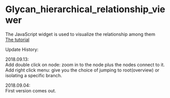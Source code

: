 # Glycan_hierarchical_relationship_viewer
The JavaScript widget is used to visualize the relationship among them
<br><a href="index.html">The tutorial</a><br>

Update History:

2018.09.13:<br>
Add double click on node: zoom in to the node plus the nodes connect to it.<br>
Add right click menu: give you the choice of jumping to root(overview) or isolating a specific branch.<br>

2018.09.04:<br>
First version comes out.<br>

